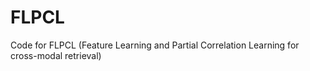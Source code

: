# FLPCL

Code for FLPCL (Feature Learning and Partial Correlation Learning for cross-modal retrieval) 
